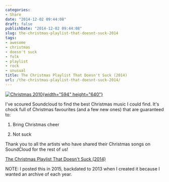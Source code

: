 ```yaml
---
categories:
- Share
date: "2014-12-02 09:44:08"
draft: false
publishDate: "2014-12-02 09:44:08"
slug: the-christmas-playlist-that-doesnt-suck-2014
tags:
- awesome
- christmas
- doesn't suck
- folk
- playlist
- rock
- unusual
title: The Christmas Playlist That Doesn't Suck (2014)
url: /the-christmas-playlist-that-doesnt-suck-2014/
---
```

[![Christmas
2010](https://farm6.staticflickr.com/5082/5291376908_af378418a1_z.jpg){width="594"
height="640"}](https://www.flickr.com/photos/demonbaby/5291376908/ "Christmas 2010")

I've scoured Soundcloud to find the best Christmas music I could find.
It's chock full of Christmas favourites (and a few new ones) that are
guaranteed to:

1.  Bring Christmas cheer

2.  Not suck

Thank you to all the artists who have shared their Christmas songs on
SoundCloud for the rest of us!

[The Christmas Playlist That Doesn't Suck
(2014)](https://soundcloud.com/screenbeard/sets/christmas-playlist-2014)

NOTE: I posted this in 2015, backdated to 2013 when I created it because
I wanted an archive of each year.